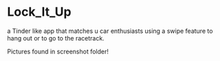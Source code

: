 # Lock_It_Up


a Tinder like app that matches u car enthusiasts using a swipe feature to hang out or to go to the racetrack.

Pictures found in screenshot folder!
